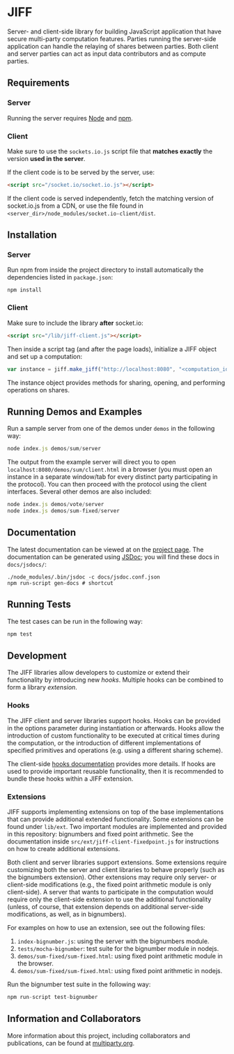 # JIFF

Server- and client-side library for building JavaScript application that have secure multi-party computation features. Parties running the server-side application can handle the relaying of shares between parties. Both client and server parties can act as input data contributors and as compute parties.

## Requirements

### Server

Running the server requires [Node](https://nodejs.org/en/) and [npm](https://www.npmjs.com/).

### Client

Make sure to use the `sockets.io.js` script file that **matches exactly** the version **used in the server**.

If the client code is to be served by the server, use:  
```html
<script src="/socket.io/socket.io.js"></script>
```  
If the client code is served independently, fetch the matching version of socket.io.js from a CDN, or use the file found in `<server_dir>/node_modules/socket.io-client/dist`.

## Installation

### Server

Run npm from inside the project directory to install automatically the dependencies listed in `package.json`:
```shell
npm install
```

### Client

Make sure to include the library **after** socket.io:
```html
<script src="/lib/jiff-client.js"></script>
```  
Then inside a script tag (and after the page loads), initialize a JIFF object and set up a computation:
```javascript
var instance = jiff.make_jiff("http://localhost:8080", "<computation_id>", parties)
```  
The instance object provides methods for sharing, opening, and performing operations on shares.

## Running Demos and Examples

Run a sample server from one of the demos under `demos` in the following way:
```javascript
node index.js demos/sum/server
```
The output from the example server will direct you to open `localhost:8080/demos/sum/client.html` in a browser (you must open an instance in a separate window/tab for every distinct party participating in the protocol). You can then proceed with the protocol using the client interfaces. Several other demos are also included:
```javascript
node index.js demos/vote/server
node index.js demos/sum-fixed/server
```

## Documentation

The latest documentation can be viewed at on the [project page](https://multiparty.org/jiff/). The documentation can be generated using [JSDoc](http://usejsdoc.org/); you will find these docs in `docs/jsdocs/`: 
```shell
./node_modules/.bin/jsdoc -c docs/jsdoc.conf.json
npm run-script gen-docs # shortcut
```

## Running Tests

The test cases can be run in the following way:
```javascript
npm test
```

## Development

The JIFF libraries allow developers to customize or extend their functionality by introducing new *hooks*. Multiple hooks can be combined to form a library *extension*.

### Hooks

The JIFF client and server libraries support hooks. Hooks can be provided in the options parameter during instantiation or afterwards. Hooks allow the introduction of custom functionality to be executed at critical times during the computation, or the introduction of different implementations of specified primitives and operations (e.g. using a different sharing scheme).

The client-side [hooks documentation](lib/ext/README.md) provides more details. If hooks are used to provide important reusable functionality, then it is recommended to bundle these hooks within a JIFF extension.

### Extensions

JIFF supports implementing extensions on top of the base implementations that can provide additional extended functionality. Some extensions can be found under `lib/ext`. Two important modules are implemented and provided in this repository: bignumbers and fixed point arithmetic. See the documentation inside `src/ext/jiff-client-fixedpoint.js` for instructions on how to create additional extensions.

Both client and server libraries support extensions. Some extensions require customizing both the server and client libraries to behave properly (such as the bignumbers extension). Other extensions may require only server- or client-side modifications (e.g., the fixed point arithmetic module is only client-side). A server that wants to participate in the computation would require only the client-side extension to use the additional functionality (unless, of course, that extension depends on additional server-side modifications, as well, as in bignumbers).

For examples on how to use an extension, see out the following files:

1. `index-bignumber.js`: using the server with the bignumbers module.
2. `tests/mocha-bignumber`: test suite for the bignumber module in nodejs.
3. `demos/sum-fixed/sum-fixed.html`: using fixed point arithmetic module in the browser.
4. `demos/sum-fixed/sum-fixed.html`: using fixed point arithmetic in nodejs.

Run the bignumber test suite in the following way:
```javascript
npm run-script test-bignumber
```

## Information and Collaborators

More information about this project, including collaborators and publications, can be found at [multiparty.org](https://multiparty.org/).
